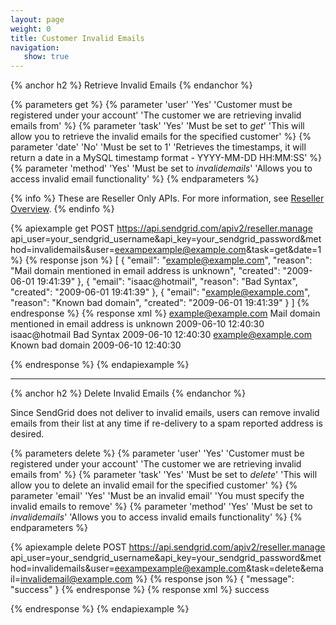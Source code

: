 ```yaml
---
layout: page
weight: 0
title: Customer Invalid Emails
navigation:
   show: true
---
```


{% anchor h2 %}
Retrieve Invalid Emails 
{% endanchor %}

{% parameters get %}
 {% parameter 'user' 'Yes' 'Customer must be registered under your account' 'The customer we are retrieving invalid emails from' %}
 {% parameter 'task' 'Yes' 'Must be set to <em>get</em>' 'This will allow you to retrieve the invalid emails for the specified customer' %}
 {% parameter 'date' 'No' 'Must be set to 1' 'Retrieves the timestamps, it will return a date in a MySQL timestamp format - YYYY-MM-DD HH:MM:SS' %}
 {% parameter 'method' 'Yes' 'Must be set to <em>invalidemails</em>' 'Allows you to access invalid email functionality' %}
{% endparameters %}

{% info %}
These are Reseller Only APIs. For more information, see [Reseller Overview](https://sendgrid.com/docs/API_Reference/Web_API/Reseller_API/index.html).
{% endinfo %}

{% apiexample get POST https://api.sendgrid.com/apiv2/reseller.manage api_user=your_sendgrid_username&api_key=your_sendgrid_password&method=invalidemails&user=eexampexample@example.com&task=get&date=1 %}
  {% response json %}
[
  {
    "email": "example@example.com",
    "reason": "Mail domain mentioned in email address is unknown",
    "created": "2009-06-01 19:41:39"
  },
  {
    "email": "isaac@hotmail",
    "reason": "Bad Syntax",
    "created": "2009-06-01 19:41:39"
  },
  {
    "email": "example@example.com",
    "reason": "Known bad domain",
    "created": "2009-06-01 19:41:39"
  }
]
  {% endresponse %}
  {% response xml %}
<invalidemails>
   <invalidemail>
      <email>example@example.com</email>
      <reason>Mail domain mentioned in email address is unknown</reason>
      <created>2009-06-10 12:40:30</created>
   </invalidemail>
   <invalidemail>
      <email>isaac@hotmail</email>
      <reason>Bad Syntax</reason>
      <created>2009-06-10 12:40:30</created>
   </invalidemail>
   <invalidemail>
      <email>example@example.com</email>
      <reason>Known bad domain</reason>
      <created>2009-06-10 12:40:30</created>
   </invalidemail>
</invalidemails>

  {% endresponse %}
{% endapiexample %}

* * * * *

{% anchor h2 %}
Delete Invalid Emails 
{% endanchor %}

Since SendGrid does not deliver to invalid emails, users can remove invalid emails from their list at any time if re-delivery to a spam reported address is desired.


{% parameters delete %}
 {% parameter 'user' 'Yes' 'Customer must be registered under your account' 'The customer we are retrieving invalid emails from' %}
 {% parameter 'task' 'Yes' 'Must be set to <em>delete</em>' 'This will allow you to delete an invalid email for the specified customer' %}
 {% parameter 'email' 'Yes' 'Must be an invalid email' 'You must specify the invalid emails to remove' %}
 {% parameter 'method' 'Yes' 'Must be set to <em>invalidemails</em>' 'Allows you to access invalid emails functionality' %}
{% endparameters %}


{% apiexample delete POST https://api.sendgrid.com/apiv2/reseller.manage api_user=your_sendgrid_username&api_key=your_sendgrid_password&method=invalidemails&user=eexampexample@example.com&task=delete&email=invalidemail@example.com %}
  {% response json %}
{
  "message": "success"
}
  {% endresponse %}
  {% response xml %}
<result>
   <message>success</message>
</result>

  {% endresponse %}
{% endapiexample %}
